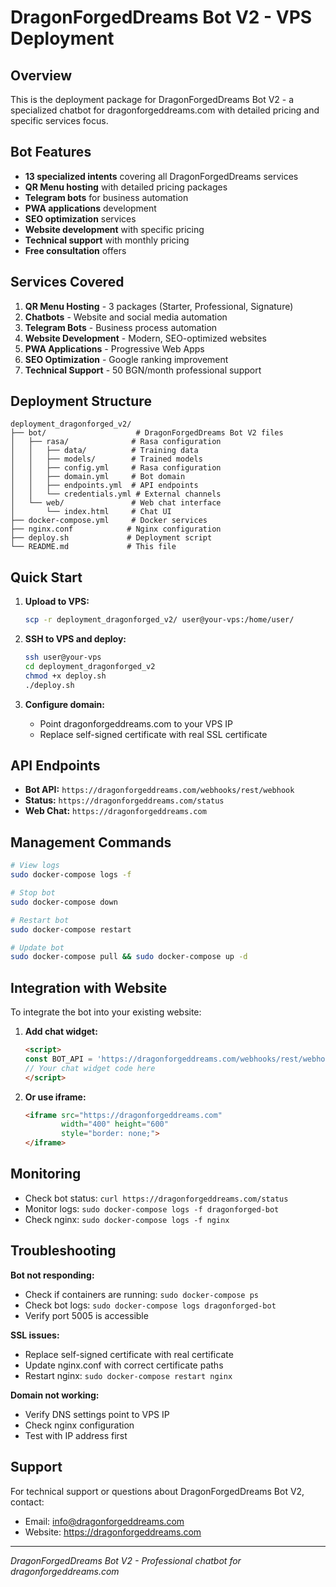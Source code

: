 # DragonForgedDreams Bot V2 - VPS Deployment

## Overview

This is the deployment package for DragonForgedDreams Bot V2 - a specialized chatbot for dragonforgeddreams.com with detailed pricing and specific services focus.

## Bot Features

- **13 specialized intents** covering all DragonForgedDreams services
- **QR Menu hosting** with detailed pricing packages
- **Telegram bots** for business automation
- **PWA applications** development
- **SEO optimization** services
- **Website development** with specific pricing
- **Technical support** with monthly pricing
- **Free consultation** offers

## Services Covered

1. **QR Menu Hosting** - 3 packages (Starter, Professional, Signature)
2. **Chatbots** - Website and social media automation
3. **Telegram Bots** - Business process automation
4. **Website Development** - Modern, SEO-optimized websites
5. **PWA Applications** - Progressive Web Apps
6. **SEO Optimization** - Google ranking improvement
7. **Technical Support** - 50 BGN/month professional support

## Deployment Structure

```
deployment_dragonforged_v2/
├── bot/                    # DragonForgedDreams Bot V2 files
│   ├── rasa/              # Rasa configuration
│   │   ├── data/          # Training data
│   │   ├── models/        # Trained models
│   │   ├── config.yml     # Rasa configuration
│   │   ├── domain.yml     # Bot domain
│   │   ├── endpoints.yml  # API endpoints
│   │   └── credentials.yml # External channels
│   └── web/               # Web chat interface
│       └── index.html     # Chat UI
├── docker-compose.yml     # Docker services
├── nginx.conf            # Nginx configuration
├── deploy.sh             # Deployment script
└── README.md             # This file
```

## Quick Start

1. **Upload to VPS:**
   ```bash
   scp -r deployment_dragonforged_v2/ user@your-vps:/home/user/
   ```

2. **SSH to VPS and deploy:**
   ```bash
   ssh user@your-vps
   cd deployment_dragonforged_v2
   chmod +x deploy.sh
   ./deploy.sh
   ```

3. **Configure domain:**
   - Point dragonforgeddreams.com to your VPS IP
   - Replace self-signed certificate with real SSL certificate

## API Endpoints

- **Bot API:** `https://dragonforgeddreams.com/webhooks/rest/webhook`
- **Status:** `https://dragonforgeddreams.com/status`
- **Web Chat:** `https://dragonforgeddreams.com`

## Management Commands

```bash
# View logs
sudo docker-compose logs -f

# Stop bot
sudo docker-compose down

# Restart bot
sudo docker-compose restart

# Update bot
sudo docker-compose pull && sudo docker-compose up -d
```

## Integration with Website

To integrate the bot into your existing website:

1. **Add chat widget:**
   ```html
   <script>
   const BOT_API = 'https://dragonforgeddreams.com/webhooks/rest/webhook';
   // Your chat widget code here
   </script>
   ```

2. **Or use iframe:**
   ```html
   <iframe src="https://dragonforgeddreams.com" 
           width="400" height="600" 
           style="border: none;">
   </iframe>
   ```

## Monitoring

- Check bot status: `curl https://dragonforgeddreams.com/status`
- Monitor logs: `sudo docker-compose logs -f dragonforged-bot`
- Check nginx: `sudo docker-compose logs -f nginx`

## Troubleshooting

**Bot not responding:**
- Check if containers are running: `sudo docker-compose ps`
- Check bot logs: `sudo docker-compose logs dragonforged-bot`
- Verify port 5005 is accessible

**SSL issues:**
- Replace self-signed certificate with real certificate
- Update nginx.conf with correct certificate paths
- Restart nginx: `sudo docker-compose restart nginx`

**Domain not working:**
- Verify DNS settings point to VPS IP
- Check nginx configuration
- Test with IP address first

## Support

For technical support or questions about DragonForgedDreams Bot V2, contact:
- Email: info@dragonforgeddreams.com
- Website: https://dragonforgeddreams.com

---

*DragonForgedDreams Bot V2 - Professional chatbot for dragonforgeddreams.com*

